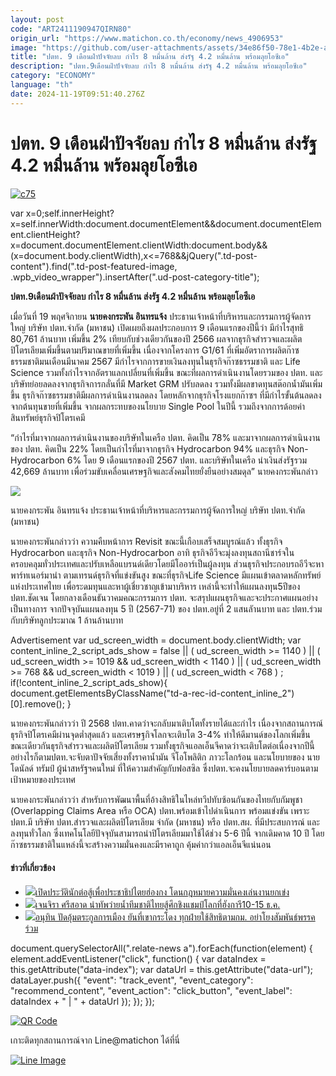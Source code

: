 ```yaml
---
layout: post
code: "ART2411190947QIRN80"
origin_url: "https://www.matichon.co.th/economy/news_4906953"
image: "https://github.com/user-attachments/assets/34e86f50-78e1-4b2e-a797-621704db144d"
title: "ปตท. 9 เดือนฝ่าปัจจัยลบ กำไร 8 หมื่นล้าน ส่งรัฐ 4.2 หมื่นล้าน พร้อมลุยโอซีเอ"
description: "ปตท.9เดือนฝ่าปัจจัยลบ กำไร 8 หมื่นล้าน ส่งรัฐ 4.2 หมื่นล้าน พร้อมลุยโอซีเอ"
category: "ECONOMY"
language: "th"
date: 2024-11-19T09:51:40.276Z
---
```


# ปตท. 9 เดือนฝ่าปัจจัยลบ กำไร 8 หมื่นล้าน ส่งรัฐ 4.2 หมื่นล้าน พร้อมลุยโอซีเอ

[![](https://www.matichon.co.th/wp-content/uploads/2024/11/c75.jpg "c75")](https://www.matichon.co.th/wp-content/uploads/2024/11/c75.jpg)

var x=0;self.innerHeight?x=self.innerWidth:document.documentElement&&document.documentElement.clientHeight?x=document.documentElement.clientWidth:document.body&&(x=document.body.clientWidth),x<=768&&jQuery(".td-post-content").find(".td-post-featured-image, .wpb\_video\_wrapper").insertAfter(".ud-post-category-title");

**ปตท.9เดือนฝ่าปัจจัยลบ กำไร 8 หมื่นล้าน ส่งรัฐ 4.2 หมื่นล้าน พร้อมลุยโอซีเอ**

เมื่อวันที่ 19 พฤศจิกายน **นายคงกระพัน อินทรแจ้ง** ประธานเจ้าหน้าที่บริหารและกรรมการผู้จัดการใหญ่ บริษัท ปตท.จำกัด (มหาชน) เปิดเผยถึงผลประกอบการ 9 เดือนแรกของปีนี้ว่า มีกำไรสุทธิ 80,761 ล้านบาท เพิ่มขึ้น 2% เทียบกับช่วงเดียวกันของปี 2566 ผลจากธุรกิจสำรวจและผลิตปิโตรเลียมเพิ่มขึ้นตามปริมาณขายที่เพิ่มขึ้น เนื่องจากโครงการ G1/61 ที่เพิ่มอัตราการผลิตก๊าซธรรมชาติมนเดือนมีนาคม 2567 มีกำไรจากการขายเงินลงทุนในธุรกิจก๊าซธรรมชาติ และ Life Science รวมทั้งกำไรจากอัตราแลกเปลี่ยนที่เพิ่มขึ้น ขณะที่ผลการดำเนินงานโดยรวมของ ปตท. และบริษัทย่อยลดลงจากธุรกิจการกลั่นที่มี Market GRM ปรับลดลง รวมทั้งมีผลขาดทุนสต๊อกน้ำมันเพิ่มขึ้น ธุรกิจก๊าซธรรมชาติมีผลการดำเนินงานลดลง โดยหลักจากธุรกิจโรงแยกก๊าซฯ ที่มีกำไรขั้นต้นลดลงจากต้นทุนขายที่เพิ่มขึ้น จากผลกระทบของนโยบาย Single Pool ในปีนี้ รวมถึงจากการด้อยค่าสินทรัพย์ธุรกิจปิโตรเคมี

“กำไรที่มาจากผลการดำเนินงานของบริษัทในเครือ ปตท. คิดเป็น 78% และมาจากผลการดำเนินงานของ ปตท. คิดเป็น 22% โดยเป็นกำไรที่มาจากธุรกิจ Hydrocarbon 94% และธุรกิจ Non-Hydrocarbon 6% โดย 9 เดือนแรกของปี 2567 ปตท. และบริษัทในเครือ นำเงินส่งรัฐรวม 42,669 ล้านบาท เพื่อร่วมขับเคลื่อนเศรษฐกิจและสังคมไทยยั่งยืนอย่างสมดุล” นายคงกระพันกล่าว

![](https://www.matichon.co.th/wp-content/uploads/2024/11/862306.jpg)

นายคงกระพัน อินทรแจ้ง ประธานเจ้าหน้าที่บริหารและกรรมการผู้จัดการใหญ่ บริษัท ปตท.จำกัด (มหาชน)

นายคงกระพันกล่าวว่า ความคืบหน้าการ Revisit ขณะนี้เกือบเสร็จสมบูรณ์แล้ว ทั้งธุรกิจ Hydrocarbon และธุรกิจ Non-Hydrocarbon อาทิ ธุรกิจอีวีจะมุ่งลงทุนสถานีชาร์จในครอบคลุมทั่วประเทศและปรับเหลือแบรนด์เดียวโดยมีโออาร์เป็นผู้ลงทุน ส่วนธุรกิจประกอบรถอีวีจะหาพาร์ทเนอร์มานำ ตามเทรนด์ธุรกิจที่แข่งขันสูง ขณะที่ธุรกิจLife Science มีแผนเข้าตลาดหลักทรัพย์แห่งประเทศไทย เพื่อระดมทุนและหาผู้เชี่ยวชาญเข้ามาบริหาร เหล่านี้จะทำให้แผนลงทุน5ปีของปตท.ชัดเจน โดยกลางเดือนธันวาคมคณะกรรมการ ปตท. จะสรุปแผนธุรกิจและจะประกาศแผนอย่างเป็นทางการ จากปัจจุบันแผนลงทุน 5 ปี (2567-71) ของ ปตท.อยู่ที่ 2 แสนลัานบาท และ ปตท.ร่วมกับบริษัทลูกประมาณ 1 ล้านล้านบาท

Advertisement var ud\_screen\_width = document.body.clientWidth; var content\_inline\_2\_script\_ads\_show = false || ( ud\_screen\_width >= 1140 ) || ( ud\_screen\_width >= 1019 && ud\_screen\_width < 1140 ) || ( ud\_screen\_width >= 768 && ud\_screen\_width < 1019 ) || ( ud\_screen\_width < 768 ) ; if(!content\_inline\_2\_script\_ads\_show){ document.getElementsByClassName("td-a-rec-id-content\_inline\_2")\[0\].remove(); }

นายคงกระพันกล่าวว่า ปี 2568 ปตท.คาดว่าจะกลับมาเติบโตทั้งรายได้และกำไร เนื่องจากสถานการณ์ธุรกิจปิโตรเคมีผ่านจุดต่ำสุดแล้ว และเศรษฐกิจโลกจะเติบโต 3-4% ทำให้ดีมานด์ของโลกเพิ่มขึ้น ขณะเดียวกันธุรกิจสำรวจและผลิตปิโตรเลียม รวมทั้งธุรกิจแอลเอ็นจีคาดว่าจะเติบโตต่อเนื่องจากปีนี้ อย่างไรก็ตามปตท.จะจับตาปัจจัยเสี่ยงทั้งราคาน้ำมัน จีโอโพลิติก ภาวะโลกร้อน และนโยบายของ นายโดนัลด์ ทรัมป์ ผู้นำสหรัฐฯคนใหม่ ที่ให้ความสำคัญกับฟอสซิล ซึ่งปตท.จะคงนโยบายลดคาร์บอนตามเป้าหมายของประเทศ

นายคงกระพันกล่าวว่า สำหรับการพัฒนาพื้นที่อ้างสิทธิในไหล่ทวีปทับซ้อนกันของไทยกับกัมพูชา (Overlapping Claims Area หรือ OCA) ปตท.พร้อมเข้าไปดำเนินการ พร้อมแข่งขัน เพราะ ปตท.มี บริษัท ปตท.สำรวจและผลิตปิโตรเลียม จำกัด (มหาชน) หรือ ปตท.สผ. ที่มีประสบการณ์ และลงทุนทั่วโลก ซึ่งเทคโนโลยีปัจจุบันสามารถนำปิโตรเลียมมาใช้ได้ช่วง 5-6 ปีนี้ จากเดิมคาด 10 ปี โดยก๊าซธรรมชาติในแหล่งนี้จะสร้างความมั่นคงและมีราคาถูก คุ้มค่ากว่าแอลเอ็นจีแน่นอน

#### ข่าวที่เกี่ยวข้อง

*   [![](https://www.matichon.co.th/wp-content/uploads/2024/11/1200-AP24324029305917-1.jpg)เปิดประวัตินักต่อสู้เพื่อประชาธิปไตยฮ่องกง โดนกฎหมายความมั่นคงเล่นงานยกเข่ง](https://www.matichon.co.th/foreign/news_4906962)
*   [![](https://www.matichon.co.th/wp-content/uploads/2024/11/1-248.jpg)เจนจิรา ศรีสอาด นำทัพว่ายน้ำทีมชาติไทยสู้ศึกชิงแชมป์โลกที่ฮังการี10-15 ธ.ค.](https://www.matichon.co.th/sport-slide/news_4906660)
*   [![](https://www.matichon.co.th/wp-content/uploads/2024/11/pudaum1.jpg)อนุทิน ปัดอุ้มตระกูลการเมือง ยันที่เขากระโดง ทุกฝ่ายใช้สิทธิตามกม. อย่าโยงสัมพันธ์พรรคร่วม](https://www.matichon.co.th/politics/news_4906860)

document.querySelectorAll(".relate-news a").forEach(function(element) { element.addEventListener("click", function() { var dataIndex = this.getAttribute("data-index"); var dataUrl = this.getAttribute("data-url"); dataLayer.push({ "event": "track\_event", "event\_category": "recommend\_content", "event\_action": "click\_button", "event\_label": dataIndex + " | " + dataUrl }); }); });

[![QR Code](https://www.matichon.co.th/wp-content/uploads/2023/07/wob1371z.jpg)](https://lin.ee/ht0nDxX)

เกาะติดทุกสถานการณ์จาก Line@matichon ได้ที่นี่

[![Line Image](https://www.matichon.co.th/wp-content/uploads/2023/07/th.png)](https://lin.ee/ht0nDxX)